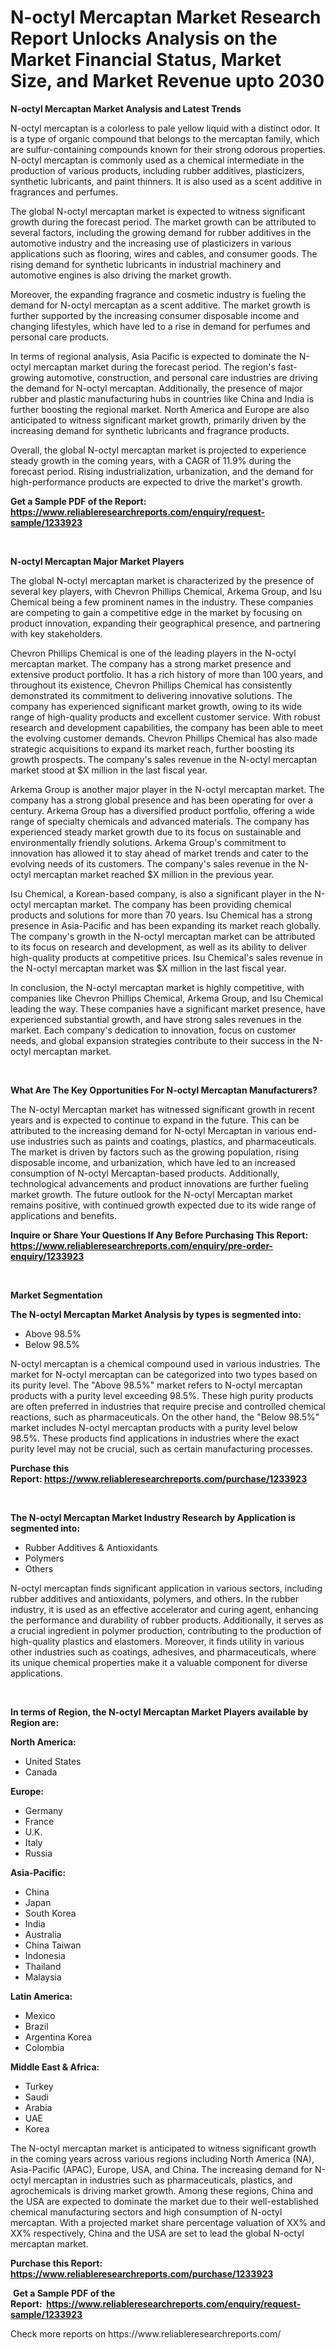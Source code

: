 <p><h1>N-octyl Mercaptan Market Research Report Unlocks Analysis on the Market Financial Status, Market Size, and Market Revenue upto 2030</h1></p><p><strong>N-octyl Mercaptan Market Analysis and Latest Trends</strong></p>
<p><p>N-octyl mercaptan is a colorless to pale yellow liquid with a distinct odor. It is a type of organic compound that belongs to the mercaptan family, which are sulfur-containing compounds known for their strong odorous properties. N-octyl mercaptan is commonly used as a chemical intermediate in the production of various products, including rubber additives, plasticizers, synthetic lubricants, and paint thinners. It is also used as a scent additive in fragrances and perfumes.</p><p>The global N-octyl mercaptan market is expected to witness significant growth during the forecast period. The market growth can be attributed to several factors, including the growing demand for rubber additives in the automotive industry and the increasing use of plasticizers in various applications such as flooring, wires and cables, and consumer goods. The rising demand for synthetic lubricants in industrial machinery and automotive engines is also driving the market growth.</p><p>Moreover, the expanding fragrance and cosmetic industry is fueling the demand for N-octyl mercaptan as a scent additive. The market growth is further supported by the increasing consumer disposable income and changing lifestyles, which have led to a rise in demand for perfumes and personal care products.</p><p>In terms of regional analysis, Asia Pacific is expected to dominate the N-octyl mercaptan market during the forecast period. The region's fast-growing automotive, construction, and personal care industries are driving the demand for N-octyl mercaptan. Additionally, the presence of major rubber and plastic manufacturing hubs in countries like China and India is further boosting the regional market. North America and Europe are also anticipated to witness significant market growth, primarily driven by the increasing demand for synthetic lubricants and fragrance products.</p><p>Overall, the global N-octyl mercaptan market is projected to experience steady growth in the coming years, with a CAGR of 11.9% during the forecast period. Rising industrialization, urbanization, and the demand for high-performance products are expected to drive the market's growth.</p></p>
<p><strong>Get a Sample PDF of the Report:&nbsp; <a href="https://www.reliableresearchreports.com/enquiry/request-sample/1233923">https://www.reliableresearchreports.com/enquiry/request-sample/1233923</a></strong></p>
<p>&nbsp;</p>
<p><strong>N-octyl Mercaptan Major Market Players</strong></p>
<p><p>The global N-octyl mercaptan market is characterized by the presence of several key players, with Chevron Phillips Chemical, Arkema Group, and Isu Chemical being a few prominent names in the industry. These companies are competing to gain a competitive edge in the market by focusing on product innovation, expanding their geographical presence, and partnering with key stakeholders.</p><p>Chevron Phillips Chemical is one of the leading players in the N-octyl mercaptan market. The company has a strong market presence and extensive product portfolio. It has a rich history of more than 100 years, and throughout its existence, Chevron Phillips Chemical has consistently demonstrated its commitment to delivering innovative solutions. The company has experienced significant market growth, owing to its wide range of high-quality products and excellent customer service. With robust research and development capabilities, the company has been able to meet the evolving customer demands. Chevron Phillips Chemical has also made strategic acquisitions to expand its market reach, further boosting its growth prospects. The company's sales revenue in the N-octyl mercaptan market stood at $X million in the last fiscal year.</p><p>Arkema Group is another major player in the N-octyl mercaptan market. The company has a strong global presence and has been operating for over a century. Arkema Group has a diversified product portfolio, offering a wide range of specialty chemicals and advanced materials. The company has experienced steady market growth due to its focus on sustainable and environmentally friendly solutions. Arkema Group's commitment to innovation has allowed it to stay ahead of market trends and cater to the evolving needs of its customers. The company's sales revenue in the N-octyl mercaptan market reached $X million in the previous year.</p><p>Isu Chemical, a Korean-based company, is also a significant player in the N-octyl mercaptan market. The company has been providing chemical products and solutions for more than 70 years. Isu Chemical has a strong presence in Asia-Pacific and has been expanding its market reach globally. The company's growth in the N-octyl mercaptan market can be attributed to its focus on research and development, as well as its ability to deliver high-quality products at competitive prices. Isu Chemical's sales revenue in the N-octyl mercaptan market was $X million in the last fiscal year.</p><p>In conclusion, the N-octyl mercaptan market is highly competitive, with companies like Chevron Phillips Chemical, Arkema Group, and Isu Chemical leading the way. These companies have a significant market presence, have experienced substantial growth, and have strong sales revenues in the market. Each company's dedication to innovation, focus on customer needs, and global expansion strategies contribute to their success in the N-octyl mercaptan market.</p></p>
<p>&nbsp;</p>
<p><strong>What Are The Key Opportunities For N-octyl Mercaptan Manufacturers?</strong></p>
<p><p>The N-octyl Mercaptan market has witnessed significant growth in recent years and is expected to continue to expand in the future. This can be attributed to the increasing demand for N-octyl Mercaptan in various end-use industries such as paints and coatings, plastics, and pharmaceuticals. The market is driven by factors such as the growing population, rising disposable income, and urbanization, which have led to an increased consumption of N-octyl Mercaptan-based products. Additionally, technological advancements and product innovations are further fueling market growth. The future outlook for the N-octyl Mercaptan market remains positive, with continued growth expected due to its wide range of applications and benefits.</p></p>
<p><strong>Inquire or Share Your Questions If Any Before Purchasing This Report: <a href="https://www.reliableresearchreports.com/enquiry/pre-order-enquiry/1233923">https://www.reliableresearchreports.com/enquiry/pre-order-enquiry/1233923</a></strong></p>
<p>&nbsp;</p>
<p><strong>Market Segmentation</strong></p>
<p><strong>The N-octyl Mercaptan Market Analysis by types is segmented into:</strong></p>
<p><ul><li>Above 98.5%</li><li>Below 98.5%</li></ul></p>
<p><p>N-octyl mercaptan is a chemical compound used in various industries. The market for N-octyl mercaptan can be categorized into two types based on its purity level. The "Above 98.5%" market refers to N-octyl mercaptan products with a purity level exceeding 98.5%. These high purity products are often preferred in industries that require precise and controlled chemical reactions, such as pharmaceuticals. On the other hand, the "Below 98.5%" market includes N-octyl mercaptan products with a purity level below 98.5%. These products find applications in industries where the exact purity level may not be crucial, such as certain manufacturing processes.</p></p>
<p><strong>Purchase this Report:&nbsp;<a href="https://www.reliableresearchreports.com/purchase/1233923">https://www.reliableresearchreports.com/purchase/1233923</a></strong></p>
<p>&nbsp;</p>
<p><strong>The N-octyl Mercaptan Market Industry Research by Application is segmented into:</strong></p>
<p><ul><li>Rubber Additives & Antioxidants</li><li>Polymers</li><li>Others</li></ul></p>
<p><p>N-octyl mercaptan finds significant application in various sectors, including rubber additives and antioxidants, polymers, and others. In the rubber industry, it is used as an effective accelerator and curing agent, enhancing the performance and durability of rubber products. Additionally, it serves as a crucial ingredient in polymer production, contributing to the production of high-quality plastics and elastomers. Moreover, it finds utility in various other industries such as coatings, adhesives, and pharmaceuticals, where its unique chemical properties make it a valuable component for diverse applications.</p></p>
<p>&nbsp;</p>
<p><strong>In terms of Region, the N-octyl Mercaptan Market Players available by Region are:</strong></p>
<p>
    <p> <strong> North America: </strong>
        <ul>
            <li>United States</li>
            <li>Canada</li>
        </ul>
        </p> 
    <p> <strong> Europe: </strong>
        <ul>
            <li>Germany</li>
            <li>France</li>
            <li>U.K.</li>
            <li>Italy</li>
            <li>Russia</li>
        </ul>
        </p> 
    <p> <strong> Asia-Pacific: </strong>
        <ul>
            <li>China</li>
            <li>Japan</li>
            <li>South Korea</li>
            <li>India</li>
            <li>Australia</li>
            <li>China Taiwan</li>
            <li>Indonesia</li>
            <li>Thailand</li>
            <li>Malaysia</li>
        </ul>
        </p> 
    <p> <strong> Latin America: </strong>
        <ul>
            <li>Mexico</li>
            <li>Brazil</li>
            <li>Argentina Korea</li>
            <li>Colombia</li>
        </ul>
        </p> 
    <p> <strong> Middle East & Africa: </strong>
        <ul>
            <li>Turkey</li>
            <li>Saudi</li>
            <li>Arabia</li>
            <li>UAE</li>
            <li>Korea</li>
        </ul>
    </p>
    </p>
<p><p>The N-octyl mercaptan market is anticipated to witness significant growth in the coming years across various regions including North America (NA), Asia-Pacific (APAC), Europe, USA, and China. The increasing demand for N-octyl mercaptan in industries such as pharmaceuticals, plastics, and agrochemicals is driving market growth. Among these regions, China and the USA are expected to dominate the market due to their well-established chemical manufacturing sectors and high consumption of N-octyl mercaptan. With a projected market share percentage valuation of XX% and XX% respectively, China and the USA are set to lead the global N-octyl mercaptan market.</p></p>
<p><strong>Purchase this Report: <a href="https://www.reliableresearchreports.com/purchase/1233923">https://www.reliableresearchreports.com/purchase/1233923</a></strong></p>
<p>&nbsp;<strong>Get a Sample PDF of the Report:&nbsp;&nbsp;<a href="https://www.reliableresearchreports.com/enquiry/request-sample/1233923">https://www.reliableresearchreports.com/enquiry/request-sample/1233923</a></strong></p>
<p><strong></strong></p>
<p>Check more reports on https://www.reliableresearchreports.com/</p>